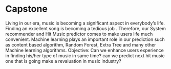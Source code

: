 # Capstone
Living in our era, music is becoming a significant aspect in everybody’s life. Finding an excellent song is becoming a tedious job . Therefore, our System recommender and Hit Music predictor comes to make users life much convenient. Machine learning plays an important role in our prediction such as content based algorithm, Random Forest, Extra Tree and many other Machine learning algorithms.
Objective:
Can we enhance users experience in finding his/her type of music in same time? can we predict next hit music one that is going make a revaluation in music industry?
